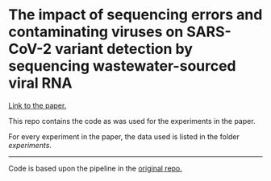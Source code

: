 # The impact of sequencing errors and contaminating viruses on SARS-CoV-2 variant detection by sequencing wastewater-sourced viral RNA
[Link to the paper.](http://resolver.tudelft.nl/uuid:6617adbe-1d0e-4c26-9ba9-40ed4700d3ad)

This repo contains the code as was used for the experiments in the paper. 

For every experiment in the paper, the data used is listed in the folder *experiments*. 


---

Code is based upon the pipeline in the [original repo.](https://github.com/baymlab/wastewater_analysis)
